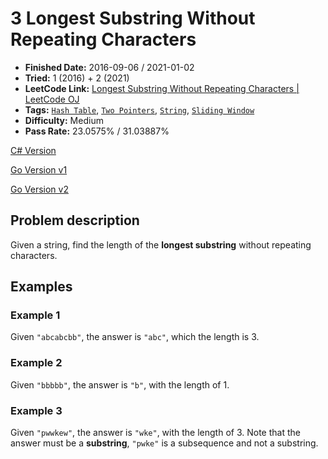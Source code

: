 # 3 Longest Substring Without Repeating Characters

- **Finished Date:** 2016-09-06 / 2021-01-02
- **Tried:** 1 (2016) + 2 (2021)
- **LeetCode Link:** [Longest Substring Without Repeating Characters | LeetCode OJ](https://leetcode.com/problems/longest-substring-without-repeating-characters/)
- **Tags:** [`Hash Table`](https://leetcode.com/tag/hash-table/), [`Two Pointers`](https://leetcode.com/tag/two-pointers/), [`String`](https://leetcode.com/tag/string/), [`Sliding Window`](https://leetcode.com/tag/sliding-window/)
- **Difficulty:** Medium
- **Pass Rate:** 23.0575% / 31.03887%

[C# Version](../C#/CSharp/003_LongestSubstringWithoutRepeatingCharacters.cs)

[Go Version v1](../Go/3_Longest_Substring_Without_Repeating_Characters/v1.go)

[Go Version v2](../Go/3_Longest_Substring_Without_Repeating_Characters/v2.go)

## Problem description

Given a string, find the length of the **longest substring** without repeating characters.

## Examples

### Example 1

Given `"abcabcbb"`, the answer is `"abc"`, which the length is 3.

### Example 2

Given `"bbbbb"`, the answer is `"b"`, with the length of 1.

### Example 3

Given `"pwwkew"`, the answer is `"wke"`, with the length of 3. Note that the answer must be a **substring**, `"pwke"` is a subsequence and not a substring.
